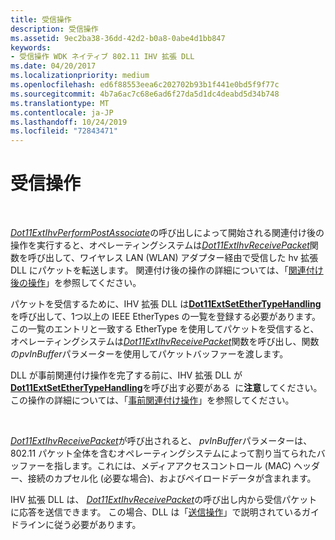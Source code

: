 ```yaml
---
title: 受信操作
description: 受信操作
ms.assetid: 9ec2ba38-36dd-42d2-b0a8-0abe4d1bb847
keywords:
- 受信操作 WDK ネイティブ 802.11 IHV 拡張 DLL
ms.date: 04/20/2017
ms.localizationpriority: medium
ms.openlocfilehash: ed6f88553eea6c202702b93b1f441e0bd5f9f77c
ms.sourcegitcommit: 4b7a6ac7c68e6ad6f27da5d1dc4deabd5d34b748
ms.translationtype: MT
ms.contentlocale: ja-JP
ms.lasthandoff: 10/24/2019
ms.locfileid: "72843471"
---
```

# <a name="receive-operations"></a>受信操作




 

[*Dot11ExtIhvPerformPostAssociate*](https://docs.microsoft.com/windows-hardware/drivers/ddi/wlanihv/nc-wlanihv-dot11extihv_perform_post_associate)の呼び出しによって開始される関連付け後の操作を実行すると、オペレーティングシステムは[*Dot11ExtIhvReceivePacket*](https://docs.microsoft.com/windows-hardware/drivers/ddi/wlanihv/nc-wlanihv-dot11extihv_receive_packet)関数を呼び出して、ワイヤレス LAN (WLAN) アダプター経由で受信した hv 拡張 DLL にパケットを転送します。 関連付け後の操作の詳細については、「[関連付け後の操作](post-association-operations.md)」を参照してください。

パケットを受信するために、IHV 拡張 DLL は[**Dot11ExtSetEtherTypeHandling**](https://docs.microsoft.com/windows-hardware/drivers/ddi/wlanihv/nc-wlanihv-dot11ext_set_ethertype_handling)を呼び出して、1つ以上の IEEE EtherTypes の一覧を登録する必要があります。 この一覧のエントリと一致する EtherType を使用してパケットを受信すると、オペレーティングシステムは[*Dot11ExtIhvReceivePacket*](https://docs.microsoft.com/windows-hardware/drivers/ddi/wlanihv/nc-wlanihv-dot11extihv_receive_packet)関数を呼び出し、関数の*pvInBuffer*パラメーターを使用してパケットバッファーを渡します。

DLL が事前関連付け操作を完了する前に、IHV 拡張 DLL が[**Dot11ExtSetEtherTypeHandling**](https://docs.microsoft.com/windows-hardware/drivers/ddi/wlanihv/nc-wlanihv-dot11ext_set_ethertype_handling)を呼び出す必要がある  に**注意**してください。 この操作の詳細については、「[事前関連付け操作](pre-association-operations.md)」を参照してください。

 

[*Dot11ExtIhvReceivePacket*](https://docs.microsoft.com/windows-hardware/drivers/ddi/wlanihv/nc-wlanihv-dot11extihv_receive_packet)が呼び出されると、 *pvInBuffer*パラメーターは、802.11 パケット全体を含むオペレーティングシステムによって割り当てられたバッファーを指します。これには、メディアアクセスコントロール (MAC) ヘッダー、接続のカプセル化 (必要な場合)、およびペイロードデータが含まれます。

IHV 拡張 DLL は、 [*Dot11ExtIhvReceivePacket*](https://docs.microsoft.com/windows-hardware/drivers/ddi/wlanihv/nc-wlanihv-dot11extihv_receive_packet)の呼び出し内から受信パケットに応答を送信できます。 この場合、DLL は「[送信操作](send-operations.md)」で説明されているガイドラインに従う必要があります。

 

 





